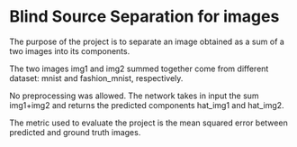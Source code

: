 # Blind Source Separation for images

The purpose of the project is to separate an image obtained as a sum of a two images into its components.

The two images img1 and img2 summed together come from different dataset: mnist and fashion_mnist, respectively.

No preprocessing was allowed. The network takes in input the sum img1+img2 and returns the predicted components hat_img1 and hat_img2.

The metric used to evaluate the project is the mean squared error between predicted and ground truth images.
